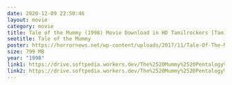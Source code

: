 ```yaml
---
date: 2020-12-09 22:50:46
layout: movie
category: movie
title: Tale of the Mummy (1998) Movie Download in HD Tamilrockers [Tamil and English]
seotitle: Tale of the Mummy
poster: https://horrornews.net/wp-content/uploads/2017/11/Tale-Of-The-Mummy-poster.jpg
size: 799 MB
year: "1998"
link1: https://drive.softpedia.workers.dev/The%2520Mummy%2520Pentalogy%2520(1998%2520to%25202008)/Tale%2520of%2520the%2520Mummy%2520(1998)%5B720p%2520-%2520BDRip%2520-%2520%5BTamil%2520%2B%2520Eng%5D.mkv?rootId=0AN9zhQ1hps-9Uk9PVA
link2: https://drive.softpedia.workers.dev/The%2520Mummy%2520Pentalogy%2520(1998%2520to%25202008)/Tale%2520of%2520the%2520Mummy%2520(1998)%5B720p%2520-%2520BDRip%2520-%2520%5BTamil%2520%2B%2520Eng%5D.mkv?rootId=0AN9zhQ1hps-9Uk9PVA
---
```


